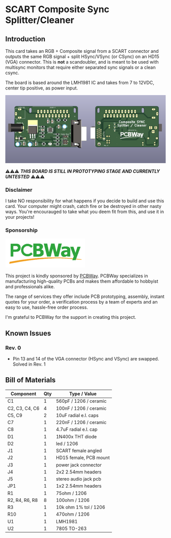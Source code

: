 # SCART Composite Sync Splitter/Cleaner

## Introduction

This card takes an RGB + Composite signal from a SCART connector and outputs the same RGB signal + split HSync/VSync (or CSync) on an 
HD15 (VGA) connector. This is **not** a scandoubler, and is meant to be used with multisync monitors that require either separated
sync signals or a clean csync.

The board is based around the LMH1981 IC and takes from 7 to 12VDC, center tip positive, as power input.

![Sync Splitter](pics/pcb_view.jpg)


⚠️⚠️⚠️ ***THIS BOARD IS STILL IN PROTOTYPING STAGE AND CURRENTLY UNTESTED*** ⚠️⚠️⚠️

### Disclaimer

I take NO responsibility for what happens if you decide to build and use this card. Your computer might crash, catch fire or be destroyed in other nasty ways.
You're encourauged to take what you deem fit from this, and use it in your projects!

### Sponsorship

![PCBWay_logo](pics/pcbway_logo.png)

This project is kindly sponsored by [PCBWay](https://pcbway.com).
PCBWay specializes in manufacturing high-quality PCBs and makes them affordable to hobbyist and professionals alike.

The range of services they offer include PCB prototyping, assembly, instant quotes for your order, a verification process by a team
of experts and an easy to use, hassle-free order process.

I'm grateful to PCBWay for the support in creating this project.

## Known Issues

### Rev. 0

- Pin 13 and 14 of the VGA connector (HSync and VSync) are swapped. Solved in Rev. 1

## Bill of Materials

| Component         | Qty | Type / Value           |
| ----------------- | --- | ---------------------- |
| C1                |  1  | 560pF / 1206 / ceramic |
| C2, C3, C4, C6    |  4  | 100nF / 1206 / ceramic |
| C5, C9            |  2  | 10uF radial e.l. caps  |
| C7                |  1  | 220nF / 1206 / ceramic |
| C8                |  1  | 4.7uF radial e.l. cap  |
| D1                |  1  | 1N400x THT diode       |
| D2                |  1  | led / 1206             |
| J1                |  1  | SCART female angled    |
| J2                |  1  | HD15 female, PCB mount |
| J3                |  1  | power jack connector   |
| J4                |  1  | 2x2 2.54mm headers     |
| J5                |  1  | stereo audio jack pcb  |
| JP1               |  1  | 1x2 2.54mm headers     |
| R1                |  1  | 75ohm / 1206           |
| R2, R4, R6, R8    |  8  | 100ohm / 1206          |
| R3                |  1  | 10k ohm 1% tol / 1206  |
| R10               |  1  | 470ohm / 1206          |
| U1                |  1  | LMH1981                |
| U2                |  1  | 7805 TO-263            |
